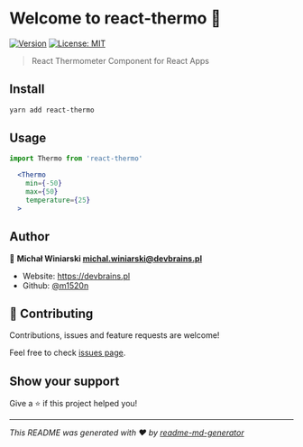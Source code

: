 # Welcome to react-thermo 👋

[![Version](https://img.shields.io/npm/v/react-thermo.svg)](https://www.npmjs.com/package/react-thermo)
[![License: MIT](https://img.shields.io/badge/License-MIT-yellow.svg)](#)

> React Thermometer Component for React Apps

## Install

```sh
yarn add react-thermo
```

## Usage

```jsx
import Thermo from 'react-thermo'

  <Thermo
    min={-50}
    max={50}
    temperature={25}
  >
```

## Author

👤 **Michał Winiarski <michal.winiarski@devbrains.pl>**

- Website: https://devbrains.pl
- Github: [@m1520n](https://github.com/m1520n)

## 🤝 Contributing

Contributions, issues and feature requests are welcome!

Feel free to check [issues page](https://github.com/m1520n/react-thermo/issues).

## Show your support

Give a ⭐️ if this project helped you!

---

_This README was generated with ❤️ by [readme-md-generator](https://github.com/kefranabg/readme-md-generator)_
